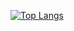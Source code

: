 [![Top Langs](https://github-readme-stats.vercel.app/api/top-langs/?username=chika1072&hide=Makefile&theme=tokyonight)](https://github.com/anuraghazra/github-readme-stats)
